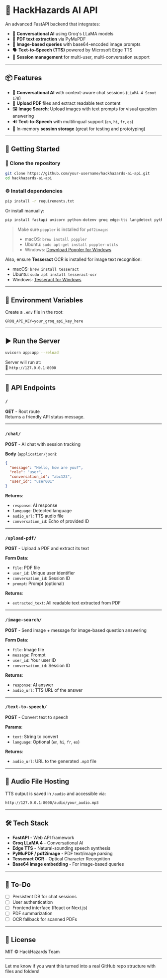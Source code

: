 # 🚀 HackHazards AI API

An advanced FastAPI backend that integrates:
- 💬 **Conversational AI** using Groq's LLaMA models  
- 🧾 **PDF text extraction** via PyMuPDF  
- 🧠 **Image-based queries** with base64-encoded image prompts  
- 🗣️ **Text-to-Speech (TTS)** powered by Microsoft Edge TTS  
- 📁 **Session management** for multi-user, multi-conversation support

---

## 📦 Features

- 🧠 **Conversational AI** with context-aware chat sessions (`LLaMA 4 Scout 17B`)
- 📄 **Upload PDF** files and extract readable text content
- 🖼️ **Image Search**: Upload images with text prompts for visual question answering
- 🔊 **Text-to-Speech** with multilingual support (`en`, `hi`, `fr`, `es`)
- 🧪 In-memory **session storage** (great for testing and prototyping)

---

## 🚀 Getting Started

### 📁 Clone the repository

```bash
git clone https://github.com/your-username/hackhazards-ai-api.git
cd hackhazards-ai-api
```

### ⚙️ Install dependencies

```bash
pip install -r requirements.txt
```

Or install manually:

```bash
pip install fastapi uvicorn python-dotenv groq edge-tts langdetect python-multipart pdf2image pytesseract Pillow fitz
```

> Make sure `poppler` is installed for `pdf2image`:  
> - macOS: `brew install poppler`  
> - Ubuntu: `sudo apt-get install poppler-utils`  
> - Windows: [Download Poppler for Windows](http://blog.alivate.com.au/poppler-windows/)

Also, ensure **Tesseract** OCR is installed for image text recognition:
- macOS: `brew install tesseract`
- Ubuntu: `sudo apt install tesseract-ocr`
- Windows: [Tesseract for Windows](https://github.com/tesseract-ocr/tesseract/wiki)

---

## 🧪 Environment Variables

Create a `.env` file in the root:

```env
GROQ_API_KEY=your_groq_api_key_here
```

---

## ▶️ Run the Server

```bash
uvicorn app:app --reload
```

Server will run at:  
📍 `http://127.0.0.1:8000`

---

## 🔌 API Endpoints

### `/`  
**GET** - Root route  
Returns a friendly API status message.

---

### `/chat/`  
**POST** - AI chat with session tracking

**Body** (`application/json`):

```json
{
  "message": "Hello, how are you?",
  "role": "user",
  "conversation_id": "abc123",
  "user_id": "user001"
}
```

**Returns**:
- `response`: AI response
- `language`: Detected language
- `audio_url`: TTS audio file
- `conversation_id`: Echo of provided ID

---

### `/upload-pdf/`  
**POST** - Upload a PDF and extract its text

**Form Data**:
- `file`: PDF file
- `user_id`: Unique user identifier
- `conversation_id`: Session ID
- `prompt`: Prompt (optional)

**Returns**:
- `extracted_text`: All readable text extracted from PDF

---

### `/image-search/`  
**POST** - Send image + message for image-based question answering

**Form Data**:
- `file`: Image file
- `message`: Prompt
- `user_id`: Your user ID
- `conversation_id`: Session ID

**Returns**:
- `response`: AI answer
- `audio_url`: TTS URL of the answer

---

### `/text-to-speech/`  
**POST** - Convert text to speech

**Params**:
- `text`: String to convert
- `language`: Optional (`en`, `hi`, `fr`, `es`)

**Returns**:
- `audio_url`: URL to the generated `.mp3` file

---

## 📁 Audio File Hosting

TTS output is saved in `/audio` and accessible via:

```
http://127.0.0.1:8000/audio/your_audio.mp3
```

---

## 🛠 Tech Stack

- **FastAPI** - Web API framework
- **Groq LLaMA 4** - Conversational AI
- **Edge TTS** - Natural-sounding speech synthesis
- **PyMuPDF / pdf2image** - PDF text/image parsing
- **Tesseract OCR** - Optical Character Recognition
- **Base64 image embedding** - For image-based queries

---

## 📌 To-Do

- [ ] Persistent DB for chat sessions
- [ ] User authentication
- [ ] Frontend interface (React or Next.js)
- [ ] PDF summarization
- [ ] OCR fallback for scanned PDFs

---

## 📄 License

MIT © HackHazards Team

---

Let me know if you want this turned into a real GitHub repo structure with files and folders!
